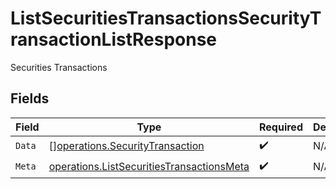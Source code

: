 # ListSecuritiesTransactionsSecurityTransactionListResponse

Securities Transactions


## Fields

| Field                                                                                                  | Type                                                                                                   | Required                                                                                               | Description                                                                                            |
| ------------------------------------------------------------------------------------------------------ | ------------------------------------------------------------------------------------------------------ | ------------------------------------------------------------------------------------------------------ | ------------------------------------------------------------------------------------------------------ |
| `Data`                                                                                                 | [][operations.SecurityTransaction](../../models/operations/securitytransaction.md)                     | :heavy_check_mark:                                                                                     | N/A                                                                                                    |
| `Meta`                                                                                                 | [operations.ListSecuritiesTransactionsMeta](../../models/operations/listsecuritiestransactionsmeta.md) | :heavy_check_mark:                                                                                     | N/A                                                                                                    |